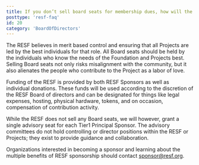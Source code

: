 ```yaml
---
title: If you don’t sell board seats for membership dues, how will the Projects be funded?
posttype: 'resf-faq'
id: 20
category: 'BoardOfDirectors'
---
```


The RESF believes in merit based control and ensuring that all Projects are led by the best individuals for that role. All Board seats should be held by the individuals who know the needs of the Foundation and Projects best. Selling Board seats not only risks misalignment with the community, but it also alienates the people who contribute to the Project as a labor of love.

Funding of the RESF is provided by both RESF Sponsors as well as individual donations. These funds will be used according to the discretion of the RESF Board of directors and can be designated for things like legal expenses, hosting, physical hardware, tokens, and on occasion, compensation of contribution activity.

While the RESF does not sell any Board seats, we will however, grant a single advisory seat for each Tier1 Principal Sponsor. The advisory committees do not hold controlling or director positions within the RESF or Projects; they exist to provide guidance and collaboration.

Organizations interested in becoming a sponsor and learning about the multiple benefits of RESF sponsorship should contact sponsor@resf.org.
